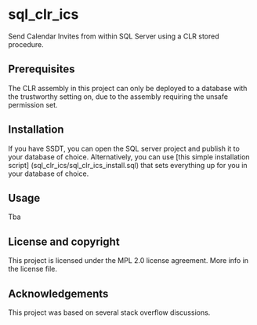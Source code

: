 # sql_clr_ics

Send Calendar Invites from within SQL Server using a CLR stored procedure.

## Prerequisites

The CLR assembly in this project can only be deployed to a database with the trustworthy setting on, due to the assembly requiring the unsafe permission set.

## Installation

If you have SSDT, you can open the SQL server project and publish it to your database of choice.
Alternatively, you can use [this simple installation script] (sql_clr_ics/sql_clr_ics_install.sql) that sets everything up for you in your database of choice.

## Usage

Tba

## License and copyright

This project is licensed under the MPL 2.0 license agreement.
More info in the license file.

## Acknowledgements

This project was based on several stack overflow discussions.

